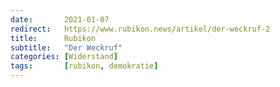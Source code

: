 ```yaml
---
date:       2021-01-07
redirect:   https://www.rubikon.news/artikel/der-weckruf-2
title:      Rubikon
subtitle:   "Der Weckruf"
categories: [Widerstand]
tags:       [rubikon, demokratie]
---
```

